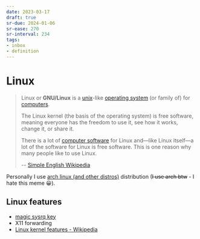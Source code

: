 ```yaml
---
date: 2023-03-17
draft: true
sr-due: 2024-01-06
sr-ease: 270
sr-interval: 234
tags:
- inbox
- definition
---
```


# Linux

> Linux or **GNU/Linux** is a [unix](./unix.md)-like
> [operating system](./operating%20system.md) (or family of) for
> [computers](./computer.md).
>
> The Linux kernel (the basis of the operating system) is free software, meaning
> everyone has the freedom to use it, see how it works, change it, or share it.
>
> There is a lot of [computer software](./computer%20software.md) for Linux and—like Linux
> itself—a lot of the software for Linux is free software. This is one reason
> why many people like to use Linux.
>
> -- [Simple English Wikipedia](https://simple.wikipedia.org/wiki/Linux)

Personally I use [arch linux (and other distros)](./arch%20linux%20%28and%20other%20distros%29.md) distribution (~~I use arch btw~~ -
I hate this meme 😀).

## Linux features


- [magic sysrq key](./magic%20sysrq%20key.md)
- X11 forwarding
- [Linux kernel features - Wikipedia](https://en.wikipedia.org/wiki/Category:Linux_kernel_features)